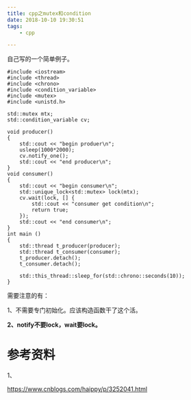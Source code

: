 ```yaml
---
title: cpp之mutex和condition
date: 2018-10-10 19:30:51
tags:
	- cpp

---
```




自己写的一个简单例子。

```
#include <iostream>
#include <thread>
#include <chrono>
#include <condition_variable>
#include <mutex>
#include <unistd.h>

std::mutex mtx;
std::condition_variable cv;

void producer()
{
	std::cout << "begin produer\n";
	usleep(1000*2000);
	cv.notify_one();
	std::cout << "end producer\n";
}
void consumer()
{
	std::cout << "begin consumer\n";
	std::unique_lock<std::mutex> lock(mtx);
	cv.wait(lock, [] {
		std::cout << "consumer get condition\n";
		return true;
	});
	std::cout << "end consumer\n";
}
int main ()
{
	std::thread t_producer(producer);
	std::thread t_consumer(consumer);
	t_producer.detach();
	t_consumer.detach();

	std::this_thread::sleep_for(std::chrono::seconds(10));
}
```

需要注意的有：

1、不需要专门初始化。应该构造函数干了这个活。

**2、notify不要lock，wait要lock。**



# 参考资料

1、

https://www.cnblogs.com/haippy/p/3252041.html



